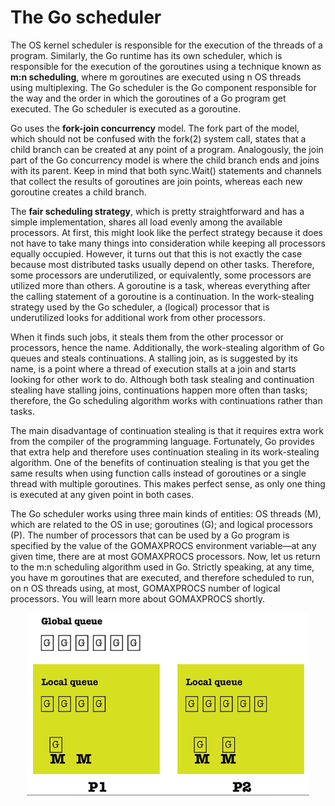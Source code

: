 # The Go scheduler

The OS kernel scheduler is responsible for the execution of the threads of a program. Similarly, the Go runtime has its own scheduler, which is responsible for the execution of the goroutines using a technique known as __m:n scheduling__, where m goroutines are executed using n OS threads using multiplexing. The Go scheduler is the Go component responsible for the way and the order in which the goroutines of a Go program get executed. The Go scheduler is executed as a goroutine.

Go uses the __fork-join concurrency__ model. The fork part of the model, which should not be confused with the fork(2) system call, states that a child branch can be created at any point of a program. Analogously, the join part of the Go concurrency model is where the child branch ends and joins with its parent. Keep in mind that both sync.Wait() statements and channels that collect the results of goroutines are join points, whereas each new goroutine creates a child branch.

The __fair scheduling strategy__, which is pretty straightforward and has a simple implementation, shares all load evenly among the available processors. At first, this might look like the perfect strategy because it does not have to take many things into consideration while keeping all processors equally occupied. However, it turns out that this is not exactly the case because most distributed tasks usually depend on other tasks. Therefore, some processors are underutilized, or equivalently, some processors are utilized more than others. A goroutine is a task, whereas everything after the calling statement of a goroutine is a continuation. In the work-stealing strategy used by the Go scheduler, a (logical) processor that is underutilized looks for additional work from other processors.

When it finds such jobs, it steals them from the other processor or processors, hence the name. Additionally, the work-stealing algorithm of Go queues and steals continuations. A stalling join, as is suggested by its name, is a point where a thread of execution stalls at a join and starts looking for other work to do. Although both task stealing and continuation stealing have stalling joins, continuations happen more often than tasks; therefore, the Go scheduling algorithm works with continuations rather than tasks.

The main disadvantage of continuation stealing is that it requires extra work from the compiler of the programming language. Fortunately, Go provides that extra help and therefore uses continuation stealing in its work-stealing algorithm. One of the benefits of continuation stealing is that you get the same results when using function calls instead of goroutines or a single thread with multiple goroutines. This makes perfect sense, as only one thing is executed at any given point in both cases.

The Go scheduler works using three main kinds of entities: OS threads (M), which are related to the OS in use; goroutines (G); and logical processors (P). The number of processors that can be used by a Go program is specified by the value of the GOMAXPROCS environment variable—at any given time, there are at most GOMAXPROCS processors. Now, let us return to the m:n scheduling algorithm used in Go. Strictly speaking, at any time, you have m goroutines that are executed, and therefore scheduled to run, on n OS threads using, at most, GOMAXPROCS number of logical processors. You will learn more about GOMAXPROCS shortly.

<p style="text-align: center;">
    <img src="./images/scheduler.png" />
</img>
